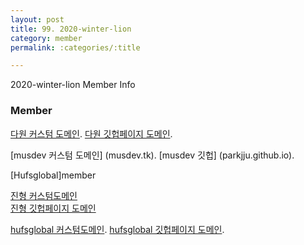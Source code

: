 ```yaml
---
layout: post
title: 99. 2020-winter-lion
category: member
permalink: :categories/:title

---
```


2020-winter-lion Member Info

### Member 

[다원 커스텀 도메인](hufsliondawon.ml).
[다원 깃헙페이지 도메인](hufsglobalDawon.github.io).

[musdev 커스텀 도메인] (musdev.tk).
[musdev 깃헙] (parkjju.github.io).

[Hufsglobal]member

[진형 커스텀도메인](hufsit.ml)  
[진형 깃헙페이지 도메인](jinhyungrhee.github.io)  

[hufsglobal 커스텀도메인](hufslion.ml). 
[hufsglobal 깃헙페이지 도메인](hufsglobal.github.io). 


